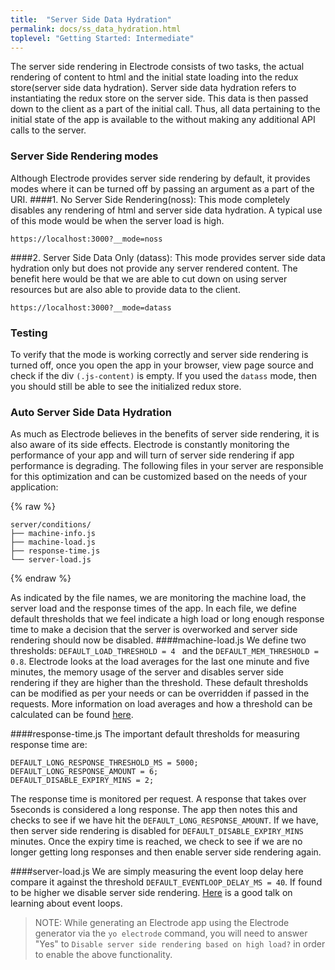 ```yaml
---
title:  "Server Side Data Hydration"
permalink: docs/ss_data_hydration.html
toplevel: "Getting Started: Intermediate"
---
```

The server side rendering in Electrode consists of two tasks, the actual rendering of content to html and the initial state loading into the redux store(server side data hydration).
Server side data hydration refers to instantiating the redux store on the server side. This data is then passed down to the client as a part of the initial call. Thus, all data pertaining to the initial state of the app is available to the without making any additional API calls to the server.

### Server Side Rendering modes
Although Electrode provides server side rendering by default, it provides modes where it can be turned off by passing an argument as a part of the URI.
####1. No Server Side Rendering(noss):
This mode completely disables any rendering of html and server side data hydration. A typical use of this mode would be when the server load is high.

```
https://localhost:3000?__mode=noss
```

####2. Server Side Data Only (datass):
This mode provides server side data hydration only but does not provide any server rendered content. The benefit here would be that we are able to cut down on using server resources but are also able to provide data to the client.

```
https://localhost:3000?__mode=datass
```
### Testing
To verify that the mode is working correctly and server side rendering is turned off, once you open the app in your browser, view page source and check if the div ```(.js-content)``` is empty.
If you used the ```datass``` mode, then you should still be able to see the initialized redux store.

### Auto Server Side Data Hydration
As much as Electrode believes in the benefits of server side rendering, it is also aware of its side effects. Electrode is constantly monitoring the performance of your app and will turn of server side rendering if app performance is degrading.
The following files in your server are responsible for this optimization and can be customized based on the needs of your application:

{% raw  %}
```
server/conditions/
├── machine-info.js
├── machine-load.js
├── response-time.js
└── server-load.js

```
{% endraw %}

As indicated by the file names, we are monitoring the machine load, the server load and the response times of the app. In each file, we define default thresholds that we feel indicate a high load or long enough response time to make a decision that the server is overworked and server side rendering should now be disabled.
####machine-load.js
We define two thresholds: ```DEFAULT_LOAD_THRESHOLD = 4 ``` and the ```DEFAULT_MEM_THRESHOLD = 0.8```.
Electrode looks at the load averages for the last one minute and five minutes, the memory usage of the server and disables server side rendering if they are higher than the threshold. These default thresholds can be modified as per your needs or can be overridden if passed in the requests.
More information on load averages and how a threshold can be calculated can be found <a target="_blank" href ="http://blog.scoutapp.com/articles/2009/07/31/understanding-load-averages">here</a>.

####response-time.js
The important default thresholds for measuring response time are:

```
DEFAULT_LONG_RESPONSE_THRESHOLD_MS = 5000;
DEFAULT_LONG_RESPONSE_AMOUNT = 6;
DEFAULT_DISABLE_EXPIRY_MINS = 2;
```

The response time is monitored per request. A response that takes over 5seconds is considered a long response. The app then notes this and checks to see if we have hit the `DEFAULT_LONG_RESPONSE_AMOUNT`.
If we have, then server side rendering is disabled for `DEFAULT_DISABLE_EXPIRY_MINS` minutes.
Once the expiry time is reached, we check to see if we are no longer getting long responses and then enable server side rendering again.

####server-load.js
We are simply measuring the event loop delay here compare it against the threshold `DEFAULT_EVENTLOOP_DELAY_MS = 40`. If found to be higher we disable server side rendering.
[Here](http://2014.jsconf.eu/speakers/philip-roberts-what-the-heck-is-the-event-loop-anyway.html) is a good talk on learning about event loops.

>NOTE: While generating an Electrode app using the Electrode generator via the `yo electrode` command, you will need to answer "Yes" to `Disable server side rendering based on high load?` in order to enable the above functionality.
